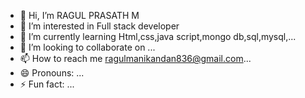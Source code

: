 - 👋 Hi, I’m RAGUL PRASATH M
- 👀 I’m interested in Full stack developer
- 🌱 I’m currently learning Html,css,java script,mongo db,sql,mysql,...
- 💞️ I’m looking to collaborate on ...
- 📫 How to reach me ragulmanikandan836@gmail.com...
- 😄 Pronouns: ...
- ⚡ Fun fact: ...

<!---
ragulsilvester/ragulsilvester is a ✨ special ✨ repository because its `README.md` (this file) appears on your GitHub profile.
You can click the Preview link to take a look at your changes.
--->
